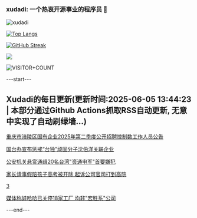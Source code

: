 ### xudadi: 一个热衷开源事业的程序员 👋

![xudadi](https://github-readme-stats-git-masterorgs-github-readme-stats-team.vercel.app/api?username=xudadi)

[![Top Langs](https://github-readme-stats.vercel.app/api/top-langs/?username=xudadi)](https://github.com/anuraghazra/github-readme-stats)

[![GitHub Streak](https://streak-stats.demolab.com?user=xudadi&locale=zh_Hans)](https://git.io/streak-stats)

![](https://raw.githubusercontent.com/xudadi/xudadi/main/assets/github-contribution-grid-snake.svg)

![VISITOR+COUNT](https://komarev.com/ghpvc/?username=xudadi&label=VISITOR+COUNT)


---start---

## Xudadi的每日更新(更新时间:2025-06-05 13:44:23 | 本部分通过Github Actions抓取RSS自动更新, 无意中实现了自动刷绿墙...)

[重庆市涪陵区国有企业2025年第二季度公开招聘控制数工作人员公告](https://www.gongkaoleida.com/article/2432959)

[国台办宣布惩戒“台独”顽固分子沈伯洋关联企业](https://m.163.com/news/article/K19CI8I20534A4SC.html)

[公安机关悬赏通缉20名台湾"资通电军"首要嫌犯](https://m.163.com/news/article/K19AMIVS000189PS.html)

[家长请事假陪孩子高考被开除 起诉公司官司打到高院](https://m.163.com/news/article/K17F6KJN055040N3.html)

[3](https://m.163.com/touch/news/sub/domestic)

[媒体称娃哈哈已关停18家工厂 均非"宏胜系"公司](https://m.163.com/news/article/K17JKI870519DFFO.html)

---end---

